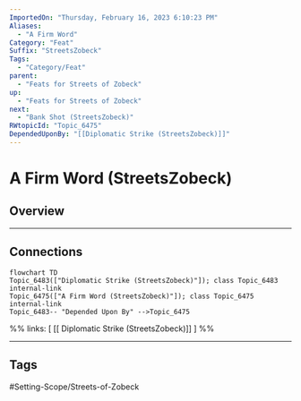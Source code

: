 ```yaml
---
ImportedOn: "Thursday, February 16, 2023 6:10:23 PM"
Aliases:
  - "A Firm Word"
Category: "Feat"
Suffix: "StreetsZobeck"
Tags:
  - "Category/Feat"
parent:
  - "Feats for Streets of Zobeck"
up:
  - "Feats for Streets of Zobeck"
next:
  - "Bank Shot (StreetsZobeck)"
RWtopicId: "Topic_6475"
DependedUponBy: "[[Diplomatic Strike (StreetsZobeck)]]"
---
```

# A Firm Word (StreetsZobeck)
## Overview
---
## Connections
```mermaid
flowchart TD
Topic_6483(["Diplomatic Strike (StreetsZobeck)"]); class Topic_6483 internal-link
Topic_6475(["A Firm Word (StreetsZobeck)"]); class Topic_6475 internal-link
Topic_6483-- "Depended Upon By" -->Topic_6475
```
%%
links: [ [[ Diplomatic Strike (StreetsZobeck)]] ]
%%


---
## Tags
#Setting-Scope/Streets-of-Zobeck


